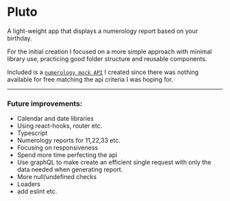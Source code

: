 # Pluto

A light-weight app that displays a numerology report based on your birthday.

For the initial creation I focused on a more simple approach with minimal library use, practicing good folder structure and reusable components.

Included is a [`numerology mock API`](https://github.com/maariyadiminsky/numerology-mock-api) I created since there was nothing available for free matching the api criteria I was hoping for.

----
### Future improvements:
- Calendar and date libraries
- Using react-hooks, router etc.
- Typescript
- Numerology reports for 11,22,33 etc.
- Focusing on responsiveness
- Spend more time perfecting the api
- Use graphQL to make create an efficient single request with only the data needed when generating report.
- More null/undefined checks
- Loaders
- add eslint etc.